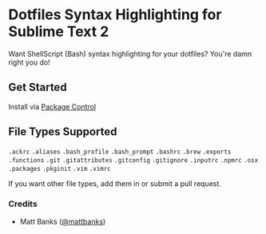 # Dotfiles Syntax Highlighting for Sublime Text 2

Want ShellScript (Bash) syntax highlighting for your dotfiles? You're damn right you do!

## Get Started

Install via [Package Control](http://wbond.net/sublime_packages/package_control)

## File Types Supported

`.ackrc`
`.aliases`
`.bash_profile`
`.bash_prompt`
`.bashrc`
`.brew`
`.exports`
`.functions`
`.git`
`.gitattributes`
`.gitconfig`
`.gitignore`
`.inputrc`
`.npmrc`
`.osx`
`.packages`
`.pkginit`
`.vim`
`.vimrc`

If you want other file types, add them in or submit a pull request.

### Credits

- Matt Banks ([@mattbanks](http://twitter.com/mattbanks))
